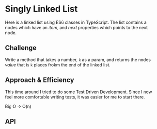 # Singly Linked List

<!-- Short summary or background information -->

Here is a linked list using ES6 classes in TypeScript. The list contains a nodes which have an _item_, and _next_ properties which points to the next node.

## Challenge

<!-- Description of the challenge -->

Write a method that takes a number, `k` as a param, and returns the nodes _value_ that is `k` places frokm the end of the linked list.

## Approach & Efficiency

<!-- What approach did you take? Why? What is the Big O space/time for this approach? -->

This time around I tried to do some Test Driven Development. Since I now feel more comfortable writing tests, it was easier for me to start there.

Big O => O(n)

## API
